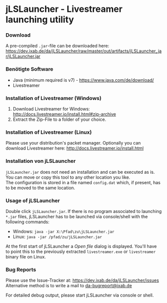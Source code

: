 # jLSLauncher - Livestreamer launching utility
### Download

A pre-compiled `.jar`-file can be downloaded here: https://dev.ixab.de/da/jLSLauncher/raw/master/out/artifacts/jLSLauncher_jar/jLSLauncher.jar

### Benötigte Software

* Java (minimum required is v7) - https://www.java.com/de/download/
* Livestreamer

### Installation of Livestreamer (Windows)

1. Download Livestreamer for Windows: http://docs.livestreamer.io/install.html#zip-archive
2. Extract the Zip-File to a folder of your choice.

### Installation of Livestreamer (Linux)

Please use your distribution's packet manager. 
Optionally you can download Livestreamer here: http://docs.livestreamer.io/install.html

### Installation von jLSLauncher

`jLSLauncher.jar` does not need an installation and can be executed as is.  
You can move or copy this tool to any other location you like.  
The configuration is stored in a file named `config.dat` which, if present, has to be moved to the same location.

### Usage of jLSLauncher

Double click `jLSLauncher.jar`.
If there is no program associated to launching `*.jar` files, jLSLauncher has to be launched via console/shell with the following commands:
* Windows: `java -jar X:\Pfad\zu\jLSLauncher.jar`
* Linux: `java -jar /pfad/zu/jLSLauncher.jar`

At the first start of jLSLauncher a *Open file* dialog is displayed. You'll have to point this to the previously extracted `livestreamer.exe` or `livestreamer` binary file on Linux.

### Bug Reports

Please use the Issue-Tracker at: https://dev.ixab.de/da/jLSLauncher/issues
Alternative method is to write a mail to da-bugreport@ixab.de

For detailed debug output, please start jLSLauncher via console or shell.